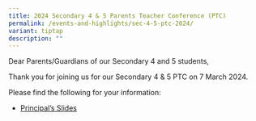 ```yaml
---
title: 2024 Secondary 4 & 5 Parents Teacher Conference (PTC)
permalink: /events-and-highlights/sec-4-5-ptc-2024/
variant: tiptap
description: ""
---
```

<p>Dear Parents/Guardians of our Secondary 4 and 5 students,</p>
<p></p>
<p>Thank you for joining us for our Secondary 4 &amp; 5 PTC on 7 March 2024.</p>
<p></p>
<p>Please find the following for your information:</p>
<p></p>
<ul data-tight="true" class="tight">
<li>
<p><a href="/files/P_s_Dialogue_with_Sec_4_5_Parents_7_March_2024_for_school_website.pdf" rel="noopener noreferrer nofollow" target="_blank">Principal’s Slides</a>
</p>
</li>
</ul>
<p></p>